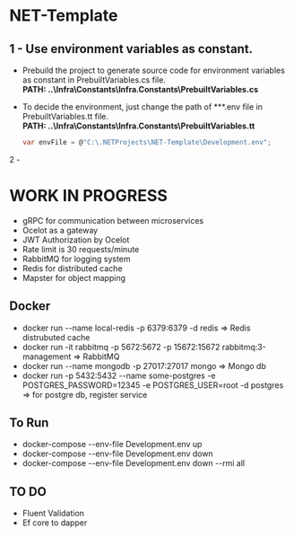 # NET-Template

## 1 - Use environment variables as constant.
* Prebuild the project to generate source code for environment variables as constant in PrebuiltVariables.cs file.  
**PATH: ..\Infra\Constants\Infra.Constants\PrebuiltVariables.cs** 
* To decide the environment, just change the path of ***.env file in PrebuiltVariables.tt file.  
**PATH: ..\Infra\Constants\Infra.Constants\PrebuiltVariables.tt** 

   ```csharp
  var envFile = @"C:\.NETProjects\NET-Template\Development.env";
   ```


2 - 

# WORK IN PROGRESS

* gRPC for communication between microservices
* Ocelot as a gateway
* JWT Authorization by Ocelot
* Rate limit is 30 requests/minute
* RabbitMQ for logging system
* Redis for distributed cache
* Mapster for object mapping


## Docker

* docker run --name local-redis -p 6379:6379 -d redis => Redis distrubuted cache
* docker run -it rabbitmq -p 5672:5672 -p 15672:15672 rabbitmq:3-management  => RabbitMQ
* docker run --name mongodb -p 27017:27017 mongo => Mongo db
* docker run -p 5432:5432 --name some-postgres -e POSTGRES_PASSWORD=12345 -e POSTGRES_USER=root -d postgres => for postgre db, register service

## To Run
* docker-compose --env-file Development.env up
* docker-compose --env-file Development.env down 
* docker-compose --env-file Development.env down --rmi all

## TO DO
* Fluent Validation
* Ef core to dapper
